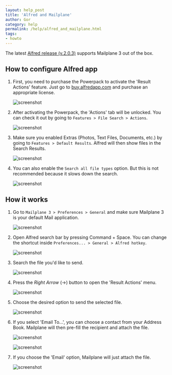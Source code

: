```yaml
---
layout: help_post
title: 'Alfred and Mailplane'
author: Gor
category: help
permalink: /help/alfred_and_mailplane.html
tags:
- howto
---
```


The latest [Alfred release (v.2.0.3)](http://www.alfredapp.com/changelog#2.0.3) supports Mailplane 3 out of the box.


## How to configure Alfred app

1. First, you need to purchase the Powerpack to activate the 'Result Actions' feature. Just go to [buy.alfredapp.com](https://buy.alfredapp.com) and purchase an appropriate license.

	![screenshot](/assets/howto/2013-04-30-alfred_and_mailplane/screen1.png)

2. After activating the Powerpack, the 'Actions' tab will be unlocked. You can check it out by going to `Features > File Search > Actions`.

	![screenshot](/assets/howto/2013-04-30-alfred_and_mailplane/screen2.png)

3. Make sure you enabled Extras (Photos, Text Files, Documents, etc.) by going to `Features > Default Results`. Alfred will then show files in the Search Results.

	![screenshot](/assets/howto/2013-04-30-alfred_and_mailplane/screen3.png)

4. You can also enable the `Search all file types` option. But this is not recommended because it slows down the search.

	![screenshot](/assets/howto/2013-04-30-alfred_and_mailplane/screen4.png)
 	

## How it works

1. Go to `Mailplane 3 > Preferences > General` and make sure Mailplane 3 is your default Mail application.

	![screenshot](/assets/howto/2013-04-30-alfred_and_mailplane/screen0.png)

2. Open Alfred search bar by pressing Command + Space. You can change the shortcut inside `Preferences... > General > Alfred hotkey`.

	![screenshot](/assets/howto/2013-04-30-alfred_and_mailplane/screen5.png)

3. Search the file you'd like to send.

	![screenshot](/assets/howto/2013-04-30-alfred_and_mailplane/screen6.png)

4. Press the *Right Arrow* (→) button to open the 'Result Actions' menu.

	![screenshot](/assets/howto/2013-04-30-alfred_and_mailplane/screen7.png)

5. Choose the desired option to send the selected file. 

	![screenshot](/assets/howto/2013-04-30-alfred_and_mailplane/screen8.png)

6. If you select 'Email To…', you can choose a contact from your Address Book. Mailplane will then pre-fill the recipient and attach the file.

	![screenshot](/assets/howto/2013-04-30-alfred_and_mailplane/screen9.png)

	![screenshot](/assets/howto/2013-04-30-alfred_and_mailplane/screen10.png)

7. If you choose the 'Email' option, Mailplane will just attach the file.

	![screenshot](/assets/howto/2013-04-30-alfred_and_mailplane/screen11.png)

